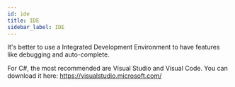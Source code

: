 ```yaml
---
id: ide
title: IDE
sidebar_label: IDE
---
```


It's better to use a Integrated Development Environment to have features like debugging and auto-complete. 

For C#, the most recommended are Visual Studio and Visual Code. You can download it here: https://visualstudio.microsoft.com/